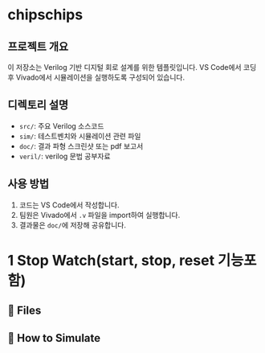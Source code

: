 # chipschips

## 프로젝트 개요
이 저장소는 Verilog 기반 디지털 회로 설계를 위한 템플릿입니다. VS Code에서 코딩 후 Vivado에서 시뮬레이션을 실행하도록 구성되어 있습니다.

## 디렉토리 설명
- `src/`: 주요 Verilog 소스코드
- `sim/`: 테스트벤치와 시뮬레이션 관련 파일
- `doc/`: 결과 파형 스크린샷 또는 pdf 보고서
- `veril/`: verilog 문법 공부자료

## 사용 방법
1. 코드는 VS Code에서 작성합니다.
2. 팀원은 Vivado에서 `.v` 파일을 import하여 실행합니다.
3. 결과물은 `doc/`에 저장해 공유합니다.

# 1 Stop Watch(start, stop, reset 기능포함)

## 📁 Files


## 🚀 How to Simulate
```bash
